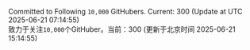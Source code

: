 Committed to Following `10,000` GitHubers. Current: <!-- FOLLOWING_COUNT -->300<!-- FOLLOWING_COUNT --> (Update at UTC <!-- LAST_UPDATED -->2025-06-21 07:14:55<!-- LAST_UPDATED -->)<br>
致力于关注`10,000`个GitHuber。当前：<!-- FOLLOWING_COUNT -->300<!-- FOLLOWING_COUNT --> (更新于北京时间 <!-- LAST_UPDATED_CST -->2025-06-21 15:14:55<!-- LAST_UPDATED_CST -->)
